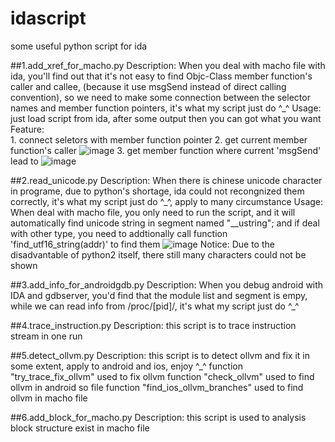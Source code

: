 # idascript
some useful python script for ida 

##1.add_xref_for_macho.py
		Description:
		  When you deal with macho file with ida, you'll find out that it's not easy to find Objc-Class 
		member function's caller and callee, (because it use msgSend instead of direct calling 
		convention), so we need to make some connection between the selector names and member function 
		pointers, it's what my script just do ^_^
		Usage: 
		  just load script from ida, after some output then you can got what you want
		Feature:	
		  1. connect seletors with member function pointer 
		  2. get current member function's caller
![image](https://github.com/lichao890427/idascript/blob/master/screenshots/add_xref_for_macho_1.png)
		  3. get member function where current 'msgSend' lead to
![image](https://github.com/lichao890427/idascript/blob/master/screenshots/add_xref_for_macho_2.png)

##2.read_unicode.py
		Description:
		  When there is chinese unicode character in programe, due to python's shortage, ida could not 
		recongnized them correctly, it's what my script just do ^_^, apply to many circumstance
		Usage: 
		  When deal with macho file, you only need to run the script, and it will automatically find 
		unicode string in segment named "__ustring"; and if deal with other type, you need to  addtionally 
		call function 'find_utf16_string(addr)' to find them
![image](https://github.com/lichao890427/idascript/blob/master/screenshots/read_unicode.png)
		Notice: 
		  Due to the disadvantable of python2 itself, there still many characters could not be shown

##3.add_info_for_androidgdb.py
		Description:
		  When you debug android with IDA and gdbserver, you'd find that the module list and segment is
		empy, while we can read info from /proc/[pid]/, it's what my script just do ^_^

##4.trace_instruction.py
		Description:
		  this script is to trace instruction stream in one run

##5.detect_ollvm.py
		Description:
		  this script is to detect ollvm and fix it in some extent, apply to android and ios, enjoy ^_^
		  function "try_trace_fix_ollvm" used to fix ollvm
		  function "check_ollvm" used to find ollvm in android so file
		  function "find_ios_ollvm_branches" used to find ollvm in macho file

##6.add_block_for_macho.py
		Description:
		  this script is used to analysis block structure exist in macho file